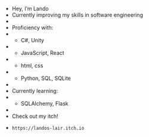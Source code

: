 - Hey, I’m Lando
- Currently improving my skills in software engineering
- 
- Proficiency with:
- - C#, Unity
- - JavaScript, React
- - html, css
- - Python, SQL, SQLite
- 
- Currently learning:
- - SQLAlchemy, Flask
-
- Check out my itch!
-     https://landos-lair.itch.io

<!---
Lando333/Lando333 is a ✨ special ✨ repository because its `README.md` (this file) appears on your GitHub profile.
You can click the Preview link to take a look at your changes.
--->
